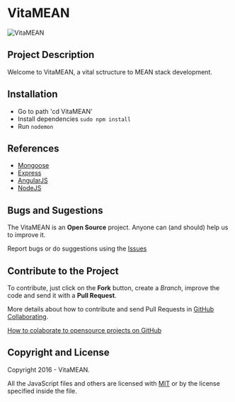 # VitaMEAN #

![VitaMEAN](http://i.imgur.com/ZaxJH8n.png)

## Project Description ##

Welcome to VitaMEAN, a vital sctructure to MEAN stack development.

## Installation ##

* Go to path 'cd VitaMEAN'
* Install dependencies `sudo npm install`
* Run `nodemon`

## References ##

* [Mongoose](http://mongoosejs.com/)
* [Express](http://expressjs.com/)
* [AngularJS](https://angularjs.org/)
* [NodeJS](https://nodejs.org/)

## Bugs and Sugestions ##

The VitaMEAN is an **Open Source** project. Anyone can (and should) help us to improve it.

Report bugs or do suggestions using the [Issues](https://github.com/fccoelho7/VitaMEAN/issues)

## Contribute to the Project ##

To contribute, just click on the **Fork** button, create a *Branch*, improve the code and send it with a **Pull Request**.

More details about how to contribute and send Pull Requests in [GitHub Collaborating](https://help.github.com/categories/63/articles).

[How to colaborate to opensource projects on GitHub](http://www.youtube.com/watch?v=H3olaBo83As)

## Copyright and License ##

Copyright 2016 - VitaMEAN.

All the JavaScript files and others are licensed with [MIT](http://opensource.org/licenses/MIT) or by the license specified inside the file.
